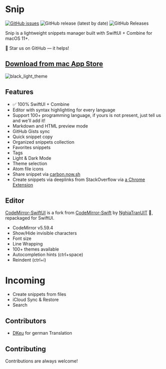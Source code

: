 Snip
====

[![GitHub issues](https://img.shields.io/github/issues/Pictarine/macos-snippets)](https://github.com/Pictarine/macos-snippets/issues)
![GitHub release (latest by date)](https://img.shields.io/github/v/release/Pictarine/macos-snippets)
![GitHub Releases](https://img.shields.io/github/downloads/Pictarine/macos-snippets/total)

Snip is a lightweight snippets manager built with SwiftUI + Combine for macOS 11+.

🌟 Star us on GitHub — it helps!

## [Download from mac App Store](https://apps.apple.com/us/app/id1527428847)

![black_light_theme](https://user-images.githubusercontent.com/1506323/110323754-5560ae00-8015-11eb-98a3-7822772cbe00.png)

## Features

* ✅ 100% SwiftUI + Combine
* Editor with syntax highlighting for every language
* Support 100+ programming language, if yours is not present, just tell us and we'll add it!
* Markdown and HTML preview mode
* GitHub Gists sync 
* Quick snippet copy
* Organized snippets collection
* Favorites snippets
* Tags
* Light & Dark Mode
* Theme selection
* Atom file icons
* Share snippet via [carbon.now.sh](https://carbon.now.sh/)
* Create snippets via deeplinks from StackOverflow via [a Chrome Extension](https://chrome.google.com/webstore/detail/snip-extractor/fioamfejealgknedajclejcnbilifopf)


## Editor 

[CodeMirror-SwiftUI](https://github.com/Pictarine/CodeMirror-SwiftUI) is a fork from [CodeMirror-Swift](https://github.com/ProxymanApp/CodeMirror-Swift) by [NghiaTranUIT](https://github.com/NghiaTranUIT) 🙏, repackaged for SwiftUI. 

* CodeMirror v5.59.4
* Show/Hide invisible characters
* Font size
* Line Wrapping
* 100+ themes available
* Autocompletion hints (ctrl+space)
* Reindent (ctrl+i)


# Incoming

- Create snippets from files
- iCloud Sync & Restore
- Search


## Contributors

* [DKeu](https://dkeu.de/) for german Translation


## Contributing

Contributions are always welcome!

